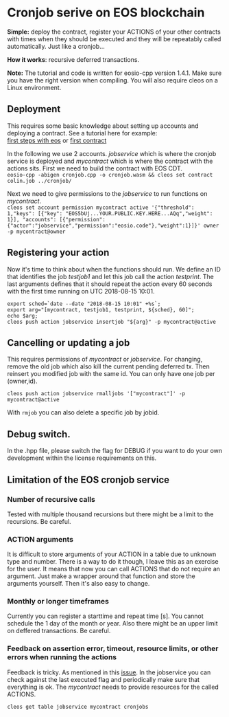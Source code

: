 # Cronjob serive on EOS blockchain
**Simple:** deploy the contract, register your ACTIONS of your other contracts with times when they should be executed and they will be repeatably called automatically. Just like a cronjob...  

**How it works**: recursive deferred transactions.

**Note:** The tutorial and code is written for eosio-cpp version 1.4.1. Make sure you have the right version when compiling. You will also require cleos on a Linux environment.

## Deployment
This requires some basic knowledge about setting up accounts and deploying a contract. See a tutorial here for example:  
[first steps with eos](https://hackernoon.com/how-to-create-and-deploy-your-own-eos-token-1f4c9cc0eca1) or [first contract](https://infinitexlabs.com/eos-development-tutorial-part-1/)

In the following we use 2 accounts. *jobservice* which is where the cronjob service is deployed and *mycontract* which is where the contract with the actions sits.
First we need to build the contract with EOS CDT.  
```eosio-cpp -abigen cronjob.cpp -o cronjob.wasm && cleos set contract colin.job ../cronjob/```

Next we need to give permissions to the *jobservice* to run functions on *mycontract*.  
```cleos set account permission mycontract active '{"threshold": 1,"keys": [{"key": "EOS5bUj...YOUR.PUBLIC.KEY.HERE...AQq","weight": 1}], "accounts": [{"permission":{"actor":"jobservice","permission":"eosio.code"},"weight":1}]}' owner -p mycontract@owner```


## Registering your action
Now it's time to think about when the functions should run. We define an ID that identifies the job *testjob1* and let this job call the action *testprint*. The last arguments defines that it should repeat the action every 60 seconds with the first time running on UTC 2018-08-15 10:01.

```
export sched=`date --date "2018-08-15 10:01" +%s`;
export arg="[mycontract, testjob1, testprint, ${sched}, 60]";
echo $arg;
cleos push action jobservice insertjob "${arg}" -p mycontract@active
```

## Cancelling or updating a job
This requires permissions of *mycontract* or *jobservice*. For changing, remove the old job which also kill the current pending deferred tx. Then reinsert you modified job with the same id. You can only have one job per (owner,id).
```
cleos push action jobservice rmalljobs '["mycontract"]' -p mycontract@active
```
With `rmjob` you can also delete a specific job by jobid.


## Debug switch.
In the .hpp file, please switch the flag for DEBUG if you want to do your own development within the license requirements on this.

## Limitation of the EOS cronjob service
### Number of recursive calls
Tested with multiple thousand recursions but there might be a limit to the recursions. Be careful.

### ACTION arguments
It is difficult to store arguments of your ACTION in a table due to unknown type and number. There is a way to do it though, I leave this as an exercise for the user. It means that now you can call ACTIONS that do not require an argument. Just make a wrapper around that function and store the arguments yourself. Then it's also easy to change.

### Monthly or longer timeframes
Currently you can register a starttime and repeat time [s]. You cannot schedule the 1 day of the month or year. Also there might be an upper limit on deffered transactions. Be careful.

### Feedback on assertion error, timeout, resource limits, or other errors when running the actions
Feedback is tricky. As mentioned in this [issue](https://eosio.stackexchange.com/questions/3291/how-to-find-out-if-deferred-transaction-was-executed). In the jobservice you can check against the last executed flag and periodically make sure that everything is ok. The *mycontract* needs to provide resources for the called ACTIONS.  

```cleos get table jobservice mycontract cronjobs```
